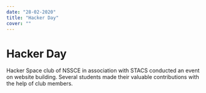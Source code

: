 ```yaml
---
date: "28-02-2020"
title: "Hacker Day"
cover: ""
---
```

# Hacker Day

Hacker Space club of NSSCE in association with STACS conducted an event on website building. Several students made their valuable contributions with the help of club members.

![]()